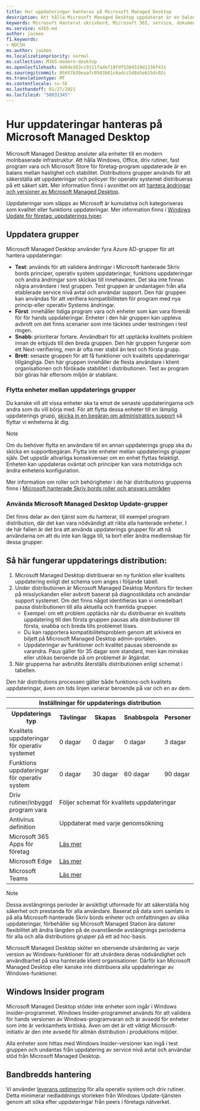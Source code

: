 ```yaml
---
title: Hur uppdateringar hanteras på Microsoft Managed Desktop
description: Att hålla Microsoft Managed Desktop uppdaterat är en balans mellan hastighet och stabilitet.
keywords: Microsoft Hanterat skrivbord, Microsoft 365, service, dokumentation
ms.service: m365-md
author: jaimeo
f1.keywords:
- NOCSH
ms.author: jaimeo
ms.localizationpriority: normal
ms.collection: M365-modern-desktop
ms.openlocfilehash: 4d8de363cc9111fade719fdf5384519d1236f431
ms.sourcegitcommit: 05657b39eaafc0503b01c6adcc5d8a5e615dc02c
ms.translationtype: MT
ms.contentlocale: sv-SE
ms.lasthandoff: 01/27/2021
ms.locfileid: "50031345"
---
```

# <a name="how-updates-are-handled-in-microsoft-managed-desktop"></a>Hur uppdateringar hanteras på Microsoft Managed Desktop


<!--This topic is the target for a "Learn more" link in the Admin Portal (aka.ms/update-rings); do not delete.-->

<!--Update management -->

Microsoft Managed Desktop ansluter alla enheter till en modern molnbaserade infrastruktur. Att hålla Windows, Office, driv rutiner, fast program vara och Microsoft Store för företag-program uppdaterade är en balans mellan hastighet och stabilitet. Distributions grupper används för att säkerställa att uppdateringar och policyer för operativ systemet distribueras på ett säkert sätt. Mer information finns i avsnittet om att [hantera ändringar och versioner av Microsoft Managed Desktop](https://www.microsoft.com/videoplayer/embed/RE4mWqP).

Uppdateringar som släpps av Microsoft är kumulativa och kategoriseras som kvalitet eller funktions uppdateringar.
Mer information finns i [Windows Update för företag: uppdaterings typer](https://docs.microsoft.com/windows/deployment/update/waas-manage-updates-wufb#update-types). 

## <a name="update-groups"></a>Uppdatera grupper

Microsoft Managed Desktop använder fyra Azure AD-grupper för att hantera uppdateringar:

- **Test**: används för att validera ändringar i Microsoft hanterade Skriv bords principer, operativ system uppdateringar, funktions uppdateringar och andra ändringar som skickas till innehavaren. Det ska inte finnas några användare i test gruppen. Test gruppen är undantagen från alla etablerade service nivå avtal och användar support. Den här gruppen kan användas för att verifiera kompatibiliteten för program med nya princip-eller operativ Systems ändringar.  
- **Först**: innehåller tidiga program vara och enheter som kan vara föremål för för hands uppdateringar. Enheter i den här gruppen kan uppleva avbrott om det finns scenarier som inte täcktes under testningen i test ringen.
- **Snabb**: prioriterar fortare. Användbart för att upptäcka kvalitets problem innan de erbjuds till den breda gruppen. Den här gruppen fungerar som ett Next-verifiering, men är ofta mer stabil än test och första grupp. 
- **Brett**: senaste gruppen för att få funktioner och kvalitets uppdateringar tillgängliga. Den här gruppen innehåller de flesta användare i klient organisationen och förökade stabilitet i distributionen. Test av program bör göras här eftersom miljön är stabilare. 

### <a name="moving-devices-between-update-groups"></a>Flytta enheter mellan uppdaterings grupper
Du kanske vill att vissa enheter ska ta emot de senaste uppdateringarna och andra som du vill börja med. För att flytta dessa enheter till en lämplig uppdaterings grupp, [skicka in en begäran om administratörs support](https://docs.microsoft.com/microsoft-365/managed-desktop/working-with-managed-desktop/admin-support?view=o365-worldwide) så flyttar vi enheterna åt dig. 

> [!NOTE]
> Om du behöver flytta en användare till en annan uppdaterings grupp ska du skicka en supportbegäran. Flytta inte enheter mellan uppdaterings grupper själv. Det uppstår allvarliga konsekvenser om en enhet flyttas felaktigt. Enheten kan uppdateras oväntat och principer kan vara motstridiga och ändra enhetens konfiguration.

Mer information om roller och behörigheter i de här distributions grupperna finns i [Microsoft hanterade Skriv bords roller och ansvars områden](../intro/roles-and-responsibilities.md)

### <a name="using-microsoft-managed-desktop-update-groups"></a>Använda Microsoft Managed Desktop Update-grupper 
Det finns delar av den tjänst som du hanterar, till exempel program distribution, där det kan vara nödvändigt att rikta alla hanterade enheter. I de här fallen är det bra att använda uppdaterings grupper för att nå användarna om att du inte kan lägga till, ta bort eller ändra medlemskap för dessa grupper. 

## <a name="how-update-deployment-works"></a>Så här fungerar uppdaterings distribution:
1. Microsoft Managed Desktop distribuerar en ny funktion eller kvalitets uppdatering enligt det schema som anges i följande tabell.
2. Under distributionen är Microsoft Managed Desktop Monitors för tecken på misslyckanden eller avbrott baserat på diagnostikdata och användar support systemet. Om det finns något identifieras kan vi omedelbart pausa distributionen till alla aktuella och framtida grupper.
    - Exempel: om ett problem upptäcks när du distribuerar en kvalitets uppdatering till den första gruppen pausas alla distributioner till första, snabba och breda tills problemet löses.
    - Du kan rapportera kompatibilitetsproblem genom att arkivera en biljett på Microsoft Managed Desktop admin-portalen.
    - Uppdateringar av funktioner och kvalitet pausas oberoende av varandra. Paus gäller för 35 dagar som standard, men kan minskas eller utökas beroende på om problemet är åtgärdat.
3. När grupperna har avbrutits återställs distributionen enligt schemat i tabellen.

Den här distributions processen gäller både funktions-och kvalitets uppdateringar, även om tids linjen varierar beroende på var och en av dem.




<table>
    <tr><th colspan="5">Inställningar för uppdaterings distribution</th></tr>
    <tr><th>Uppdaterings typ</th><th>Tävlingar</th><th>Skapas</th><th>Snabbspola</th><th>Personer</th></tr>
    <tr><td>Kvalitets uppdateringar för operativ systemet</td><td>0 dagar</td><td>0 dagar</td><td>0 dagar</td><td>3 dagar</td></tr>
    <tr><td>Funktions uppdateringar för operativ system</td><td>0 dagar</td><td>30 dagar</td><td>60 dagar</td><td>90 dagar</td></tr>
    <tr><td>Driv rutiner/inbyggd program vara</td><td colspan="4">Följer schemat för kvalitets uppdateringar</td></tr>
    <tr><td>Antivirus definition</td><td colspan="4">Uppdaterat med varje genomsökning</td></tr>
    <tr><td> Microsoft 365 Apps för företag</td><td colspan="4"><a href="https://docs.microsoft.com/microsoft-365/managed-desktop/get-started/m365-apps#updates-to-microsoft-365-apps">Läs mer</a></td></tr>
    <tr><td>Microsoft Edge</td><td colspan="4"><a href="https://docs.microsoft.com/microsoft-365/managed-desktop/get-started/edge-browser-app#updates-to-microsoft-edge">Läs mer</a></td></tr>
    <tr><td>Microsoft Teams</td><td colspan="4"><a href="https://docs.microsoft.com/microsoft-365/managed-desktop/get-started/teams#updates">Läs mer</a></td></tr>
</table>

>[!NOTE]
>Dessa avstängnings perioder är avsiktligt utformade för att säkerställa hög säkerhet och prestanda för alla användare. Baserat på data som samlats in på alla Microsoft-hanterade Skriv bords enheter och omfattningen av olika uppdateringar, förbehåller sig Microsoft Managed Station ära datorer flexibilitet att ändra längden på de ovanstående avstängnings perioderna för alla och alla distributions grupper på ett ad hoc-basis.
>
>Microsoft Managed Desktop sköter en oberoende utvärdering av varje version av Windows-funktioner för att utvärdera deras nödvändighet och användbarhet på sina hanterade klient organisationer. Därför kan Microsoft Managed Desktop eller kanske inte distribuera alla uppdateringar av Windows-funktioner. 

## <a name="windows-insider-program"></a>Windows Insider program

Microsoft Managed Desktop stöder inte enheter som ingår i Windows Insider-programmet. Windows Insider-programmet används för att validera för hands versionen av Windows-programvaran och är avsedd för enheter som inte är verksamhets kritiska. Även om det är ett viktigt Microsoft-initiativ är den inte avsedd för allmän distribution i produktions miljöer. 

Alla enheter som hittas med Windows Insider-versioner kan ingå i test gruppen och undantas från uppdatering av service nivå avtal och användar stöd från Microsoft Managed Desktop.

## <a name="bandwidth-management"></a>Bandbredds hantering

Vi använder [leverans optimering](https://docs.microsoft.com/windows/deployment/update/waas-delivery-optimization) för alla operativ system och driv rutiner. Detta minimerar nedladdnings storleken från Windows Update-tjänsten genom att söka efter uppdateringar från peers i företags nätverket.

